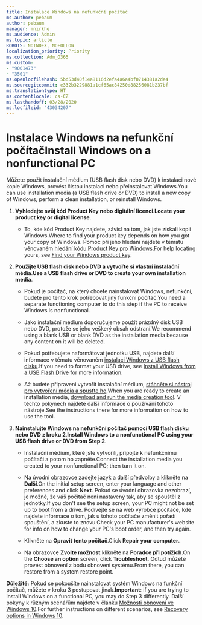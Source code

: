 ```yaml
---
title: Instalace Windows na nefunkční počítač
ms.author: pebaum
author: pebaum
manager: mnirkhe
ms.audience: Admin
ms.topic: article
ROBOTS: NOINDEX, NOFOLLOW
localization_priority: Priority
ms.collection: Adm_O365
ms.custom:
- "9001473"
- "3501"
ms.openlocfilehash: 5bd53d40f14a8116d2efa4a6a4bf0714381a2de4
ms.sourcegitcommit: e332b3229881a1cf65ac84250d88256081b237bf
ms.translationtype: HT
ms.contentlocale: cs-CZ
ms.lasthandoff: 03/28/2020
ms.locfileid: "43034207"
---
```

# <a name="install-windows-on-a-nonfunctional-pc"></a><span data-ttu-id="8d5a5-102">Instalace Windows na nefunkční počítač</span><span class="sxs-lookup"><span data-stu-id="8d5a5-102">Install Windows on a nonfunctional PC</span></span>

<span data-ttu-id="8d5a5-103">Můžete použít instalační médium (USB flash disk nebo DVD) k instalaci nové kopie Windows, provést čistou instalaci nebo přeinstalovat Windows.</span><span class="sxs-lookup"><span data-stu-id="8d5a5-103">You can use installation media (a USB flash drive or DVD) to install a new copy of Windows, perform a clean installation, or reinstall Windows.</span></span>

1. <span data-ttu-id="8d5a5-104">**Vyhledejte svůj kód Product Key nebo digitální licenci**.</span><span class="sxs-lookup"><span data-stu-id="8d5a5-104">**Locate your product key or digital license**.</span></span>

    - <span data-ttu-id="8d5a5-105">To, kde kód Product Key najdete, závisí na tom, jak jste získali kopii Windows.</span><span class="sxs-lookup"><span data-stu-id="8d5a5-105">Where to find your product key depends on how you got your copy of Windows.</span></span> <span data-ttu-id="8d5a5-106">Pomoc při jeho hledání najdete v tématu věnovaném [hledání kódu Product Key pro Windows](https://support.microsoft.com/help/10749/windows-10-find-product-key).</span><span class="sxs-lookup"><span data-stu-id="8d5a5-106">For help locating yours, see [Find your Windows product key](https://support.microsoft.com/help/10749/windows-10-find-product-key).</span></span> 

2. <span data-ttu-id="8d5a5-107">**Použijte USB flash disk nebo DVD a vytvořte si vlastní instalační média**.</span><span class="sxs-lookup"><span data-stu-id="8d5a5-107">**Use a USB flash drive or DVD to create your own installation media**.</span></span>

    - <span data-ttu-id="8d5a5-108">Pokud je počítač, na který chcete nainstalovat Windows, nefunkční, budete pro tento krok potřebovat jiný funkční počítač.</span><span class="sxs-lookup"><span data-stu-id="8d5a5-108">You need a separate functioning computer to do this step if the PC to receive Windows is nonfunctional.</span></span>

    - <span data-ttu-id="8d5a5-109">Jako instalační médium doporučujeme použít prázdný disk USB nebo DVD, protože se jeho veškerý obsah odstraní.</span><span class="sxs-lookup"><span data-stu-id="8d5a5-109">We recommend using a blank USB or blank DVD as the installation media because any content on it will be deleted.</span></span>

    - <span data-ttu-id="8d5a5-110">Pokud potřebujete naformátovat jednotku USB, najdete další informace v tématu věnovaném [instalaci Windows z USB flash disku](https://docs.microsoft.com/windows-hardware/manufacture/desktop/install-windows-from-a-usb-flash-drive).</span><span class="sxs-lookup"><span data-stu-id="8d5a5-110">If you need to format your USB drive, see [Install Windows from a USB Flash Drive](https://docs.microsoft.com/windows-hardware/manufacture/desktop/install-windows-from-a-usb-flash-drive) for more information.</span></span>

    - <span data-ttu-id="8d5a5-111">Až budete připraveni vytvořit instalační médium, [stáhněte si nástroj pro vytvoření média a spusťte ho](https://www.microsoft.com/software-download/windows10).</span><span class="sxs-lookup"><span data-stu-id="8d5a5-111">When you are ready to create an installation media, [download and run the media creation tool](https://www.microsoft.com/software-download/windows10).</span></span> <span data-ttu-id="8d5a5-112">V těchto pokynech najdete další informace o používání tohoto nástroje.</span><span class="sxs-lookup"><span data-stu-id="8d5a5-112">See the instructions there for more information on how to use the tool.</span></span>

3. <span data-ttu-id="8d5a5-113">**Nainstalujte Windows na nefunkční počítač pomocí USB flash disku nebo DVD z kroku 2**.</span><span class="sxs-lookup"><span data-stu-id="8d5a5-113">**Install Windows to a nonfunctional PC using your USB flash drive or DVD from Step 2**.</span></span>

    - <span data-ttu-id="8d5a5-114">Instalační médium, které jste vytvořili, připojte k nefunkčnímu počítači a potom ho zapněte.</span><span class="sxs-lookup"><span data-stu-id="8d5a5-114">Connect the installation media you created to your nonfunctional PC; then turn it on.</span></span>

    - <span data-ttu-id="8d5a5-115">Na úvodní obrazovce zadejte jazyk a další předvolby a klikněte na **Další**.</span><span class="sxs-lookup"><span data-stu-id="8d5a5-115">On the initial setup screen, enter your language and other preferences and click **Next**.</span></span> <span data-ttu-id="8d5a5-116">Pokud se úvodní obrazovka nezobrazí, je možné, že váš počítač není nastavený tak, aby se spouštěl z jednotky.</span><span class="sxs-lookup"><span data-stu-id="8d5a5-116">If you don't see the setup screen, your PC might not be set up to boot from a drive.</span></span> <span data-ttu-id="8d5a5-117">Podívejte se na web výrobce počítače, kde najdete informace o tom, jak u tohoto počítače změnit pořadí spouštění, a zkuste to znovu.</span><span class="sxs-lookup"><span data-stu-id="8d5a5-117">Check your PC manufacturer's website for info on how to change your PC's boot order, and then try again.</span></span>

    - <span data-ttu-id="8d5a5-118">Klikněte na **Opravit tento počítač**.</span><span class="sxs-lookup"><span data-stu-id="8d5a5-118">Click **Repair your computer**.</span></span>

    - <span data-ttu-id="8d5a5-119">Na obrazovce **Zvolte možnost** klikněte na **Poradce při potížích**.</span><span class="sxs-lookup"><span data-stu-id="8d5a5-119">On the **Choose an option** screen, click **Troubleshoot**.</span></span> <span data-ttu-id="8d5a5-120">Odtud můžete provést obnovení z bodu obnovení systému.</span><span class="sxs-lookup"><span data-stu-id="8d5a5-120">From there, you can restore from a system restore point.</span></span>

<span data-ttu-id="8d5a5-121">**Důležité:** Pokud se pokoušíte nainstalovat systém Windows na funkční počítač, můžete v kroku 3 postupovat jinak.</span><span class="sxs-lookup"><span data-stu-id="8d5a5-121">**Important**: if you are trying to install Windows on a functional PC, you may do Step 3 differently.</span></span> <span data-ttu-id="8d5a5-122">Další pokyny k různým scénářům najdete v článku [Možnosti obnovení ve Windows 10](https://support.microsoft.com/help/12415/windows-10-recovery-options).</span><span class="sxs-lookup"><span data-stu-id="8d5a5-122">For further instructions on different scenarios, see [Recovery options in Windows 10](https://support.microsoft.com/help/12415/windows-10-recovery-options).</span></span>
